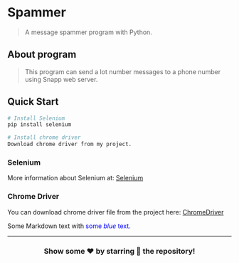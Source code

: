# Spammer
> A message spammer program with Python.

## About program
> This program can send a lot number messages to a phone number using Snapp web server.

## Quick Start

``` bash
# Install Selenium
pip install selenium

# Install chrome driver
Download chrome driver from my project.
```
### Selenium
More information about Selenium at: [Selenium](https://www.selenium.dev/)

### Chrome Driver
You can download chrome driver file from the project here: [ChromeDriver](./chromedriver)

Some Markdown text with <span style="color:blue">some *blue* text</span>.

---

<div align="center">

### Show some ❤️ by starring 🌟 the repository!

</div>

